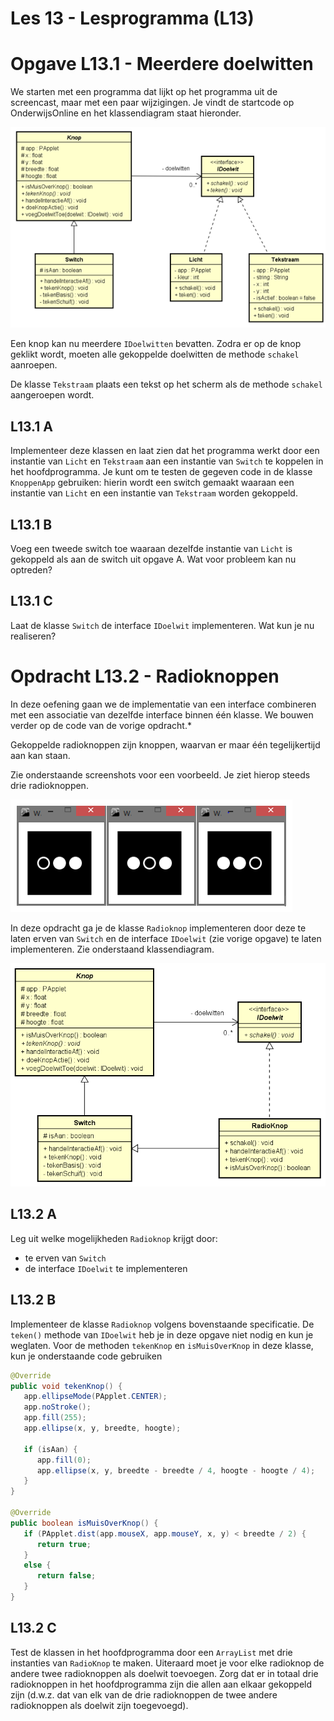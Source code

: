 Les 13 - Lesprogramma (L13)
===


# Opgave L13.1 - Meerdere doelwitten

We starten met een programma dat lijkt op het programma uit de screencast, maar met een paar wijzigingen. Je vindt de startcode op OnderwijsOnline en het klassendiagram staat hieronder.

![meerderedoelwitten](../images/media/meerderedoelwitten.png)

Een knop kan nu meerdere `IDoelwitten` bevatten. Zodra er op de knop geklikt wordt, moeten alle gekoppelde doelwitten de methode `schakel` aanroepen.

De klasse `Tekstraam` plaats een tekst op het scherm als de methode `schakel` aangeroepen wordt.

## L13.1 A

Implementeer deze klassen en laat zien dat het programma werkt door een instantie van `Licht` en `Tekstraam` aan een instantie van `Switch` te koppelen in het hoofdprogramma. Je kunt om te testen de gegeven code in de klasse `KnoppenApp` gebruiken: hierin wordt een switch gemaakt waaraan een instantie van `Licht` en een instantie van `Tekstraam` worden gekoppeld.

## L13.1 B

Voeg een tweede switch toe waaraan dezelfde instantie van `Licht` is gekoppeld als aan de switch uit opgave A. Wat voor probleem kan nu optreden?

## L13.1 C

Laat de klasse `Switch` de interface `IDoelwit` implementeren. Wat kun je nu realiseren?


# Opdracht L13.2 - Radioknoppen

In deze oefening gaan we de implementatie van een interface combineren met een associatie van dezelfde interface binnen één klasse. We bouwen verder op de code van de vorige opdracht.*

Gekoppelde radioknoppen zijn knoppen, waarvan er maar één tegelijkertijd aan kan staan.

Zie onderstaande screenshots voor een voorbeeld. Je ziet hierop steeds drie radioknoppen.

![radioknoppen](../images/media/radioknoppen.png)

In deze opdracht ga je de klasse `Radioknop` implementeren door deze te laten erven van `Switch` en de interface `IDoelwit` (zie vorige opgave) te laten implementeren. Zie onderstaand klassendiagram.

![radioknoppenCD](../images/media/radioknoppenCD.png)

## L13.2 A

Leg uit welke mogelijkheden `Radioknop` krijgt door:

-   te erven van `Switch`
-   de interface `IDoelwit` te implementeren

## L13.2 B

Implementeer de klasse `Radioknop` volgens bovenstaande specificatie. De `teken()` methode van `IDoelwit` heb je in deze opgave niet nodig en kun je weglaten. Voor de methoden `tekenKnop` en `isMuisOverKnop` in deze klasse, kun je onderstaande code gebruiken

```java
@Override
public void tekenKnop() {
   app.ellipseMode(PApplet.CENTER);
   app.noStroke();
   app.fill(255);
   app.ellipse(x, y, breedte, hoogte);

   if (isAan) {
      app.fill(0);
      app.ellipse(x, y, breedte - breedte / 4, hoogte - hoogte / 4);
   }
}

@Override
public boolean isMuisOverKnop() {
   if (PApplet.dist(app.mouseX, app.mouseY, x, y) < breedte / 2) {
      return true;
   }
   else {
      return false;
   }
}
```

## L13.2 C

Test de klassen in het hoofdprogramma door een `ArrayList` met drie instanties van `RadioKnop` te maken. Uiteraard moet je voor elke radioknop de andere twee radioknoppen als doelwit toevoegen. Zorg dat er in totaal drie radioknoppen in het hoofdprogramma zijn die allen aan elkaar gekoppeld zijn (d.w.z. dat van elk van de drie radioknoppen de twee andere radioknoppen als doelwit zijn toegevoegd).